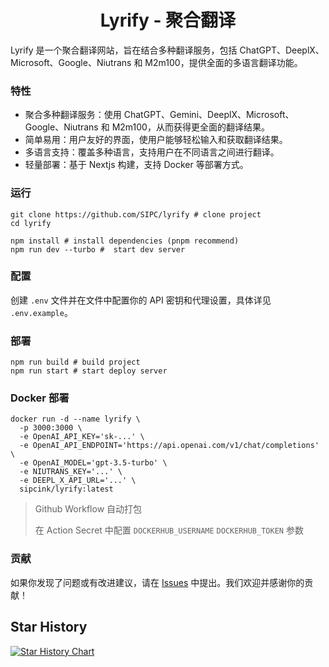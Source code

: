 <h1 style="text-align: center;">Lyrify - 聚合翻译</h1>

Lyrify 是一个聚合翻译网站，旨在结合多种翻译服务，包括 ChatGPT、DeeplX、Microsoft、Google、Niutrans 和 M2m100，提供全面的多语言翻译功能。

### 特性

- 聚合多种翻译服务：使用 ChatGPT、Gemini、DeeplX、Microsoft、Google、Niutrans 和 M2m100，从而获得更全面的翻译结果。
- 简单易用：用户友好的界面，使用户能够轻松输入和获取翻译结果。
- 多语言支持：覆盖多种语言，支持用户在不同语言之间进行翻译。
- 轻量部署：基于 Nextjs 构建，支持 Docker 等部署方式。

### 运行

```shell
git clone https://github.com/SIPC/lyrify # clone project
cd lyrify

npm install # install dependencies (pnpm recommend)
npm run dev --turbo #  start dev server
```

### 配置

创建 `.env` 文件并在文件中配置你的 API 密钥和代理设置，具体详见 `.env.example`。

### 部署

```shell
npm run build # build project
npm run start # start deploy server
```

### Docker 部署

```shell
docker run -d --name lyrify \
  -p 3000:3000 \
  -e OpenAI_API_KEY='sk-...' \
  -e OpenAI_API_ENDPOINT='https://api.openai.com/v1/chat/completions' \
  -e OpenAI_MODEL='gpt-3.5-turbo' \
  -e NIUTRANS_KEY='...' \
  -e DEEPL_X_API_URL='...' \
  sipcink/lyrify:latest
```

> Github Workflow 自动打包
> 
> 在 Action Secret 中配置 `DOCKERHUB_USERNAME` `DOCKERHUB_TOKEN` 参数


### 贡献

如果你发现了问题或有改进建议，请在 [Issues](https://github.com/SIPC/lyrify/issues) 中提出。我们欢迎并感谢你的贡献！


## Star History

<a href="https://star-history.com/#SIPC/Lyrify&Date">
  <picture>
    <source media="(prefers-color-scheme: dark)" srcset="https://api.star-history.com/svg?repos=SIPC/Lyrify&type=Date&theme=dark" />
    <source media="(prefers-color-scheme: light)" srcset="https://api.star-history.com/svg?repos=SIPC/Lyrify&type=Date" />
    <img alt="Star History Chart" src="https://api.star-history.com/svg?repos=SIPC/Lyrify&type=Date" />
  </picture>
</a>

